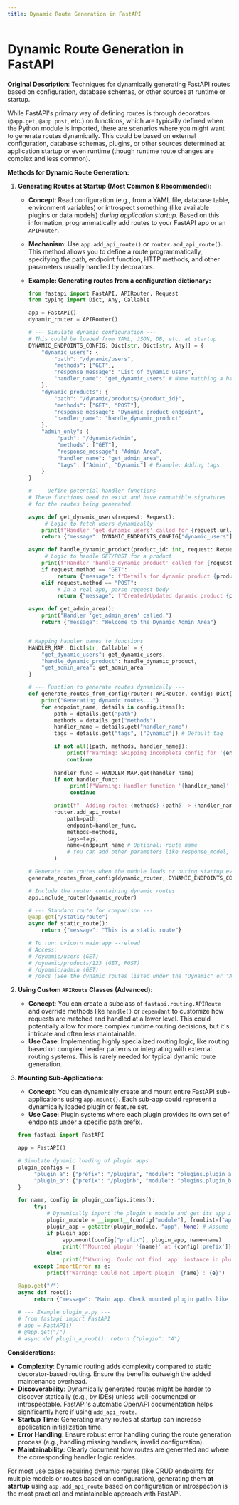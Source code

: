 ```yaml
---
title: Dynamic Route Generation in FastAPI
---
```


# Dynamic Route Generation in FastAPI

**Original Description**: Techniques for dynamically generating FastAPI routes based on configuration, database schemas, or other sources at runtime or startup.

While FastAPI's primary way of defining routes is through decorators (`@app.get`, `@app.post`, etc.) on functions, which are typically defined when the Python module is imported, there are scenarios where you might want to generate routes dynamically. This could be based on external configuration, database schemas, plugins, or other sources determined at application startup or even runtime (though runtime route changes are complex and less common).

**Methods for Dynamic Route Generation:**

1.  **Generating Routes at Startup (Most Common & Recommended)**:
    *   **Concept**: Read configuration (e.g., from a YAML file, database table, environment variables) or introspect something (like available plugins or data models) *during application startup*. Based on this information, programmatically add routes to your FastAPI app or an `APIRouter`.
    *   **Mechanism**: Use `app.add_api_route()` or `router.add_api_route()`. This method allows you to define a route programmatically, specifying the path, endpoint function, HTTP methods, and other parameters usually handled by decorators.

    *   **Example: Generating routes from a configuration dictionary:**

        ```python
        from fastapi import FastAPI, APIRouter, Request
        from typing import Dict, Any, Callable

        app = FastAPI()
        dynamic_router = APIRouter()

        # --- Simulate dynamic configuration ---
        # This could be loaded from YAML, JSON, DB, etc. at startup
        DYNAMIC_ENDPOINTS_CONFIG: Dict[str, Dict[str, Any]] = {
            "dynamic_users": {
                "path": "/dynamic/users",
                "methods": ["GET"],
                "response_message": "List of dynamic users",
                "handler_name": "get_dynamic_users" # Name matching a handler function below
            },
            "dynamic_products": {
                "path": "/dynamic/products/{product_id}",
                "methods": ["GET", "POST"],
                "response_message": "Dynamic product endpoint",
                "handler_name": "handle_dynamic_product"
            },
            "admin_only": {
                 "path": "/dynamic/admin",
                 "methods": ["GET"],
                 "response_message": "Admin Area",
                 "handler_name": "get_admin_area",
                 "tags": ["Admin", "Dynamic"] # Example: Adding tags
            }
        }

        # --- Define potential handler functions ---
        # These functions need to exist and have compatible signatures 
        # for the routes being generated.
        
        async def get_dynamic_users(request: Request):
             # Logic to fetch users dynamically
            print(f"Handler 'get_dynamic_users' called for {request.url.path}")
            return {"message": DYNAMIC_ENDPOINTS_CONFIG["dynamic_users"]["response_message"], "users": []}

        async def handle_dynamic_product(product_id: int, request: Request):
             # Logic to handle GET/POST for a product
            print(f"Handler 'handle_dynamic_product' called for {request.url.path} (Method: {request.method})")
            if request.method == "GET":
                 return {"message": f"Details for dynamic product {product_id}", "product_id": product_id}
            elif request.method == "POST":
                 # In a real app, parse request body
                 return {"message": f"Created/Updated dynamic product {product_id}", "product_id": product_id}

        async def get_admin_area():
            print("Handler 'get_admin_area' called.")
            return {"message": "Welcome to the Dynamic Admin Area"}


        # Mapping handler names to functions
        HANDLER_MAP: Dict[str, Callable] = {
            "get_dynamic_users": get_dynamic_users,
            "handle_dynamic_product": handle_dynamic_product,
            "get_admin_area": get_admin_area
        }

        # --- Function to generate routes dynamically ---
        def generate_routes_from_config(router: APIRouter, config: Dict[str, Dict[str, Any]]):
            print("Generating dynamic routes...")
            for endpoint_name, details in config.items():
                path = details.get("path")
                methods = details.get("methods")
                handler_name = details.get("handler_name")
                tags = details.get("tags", ["Dynamic"]) # Default tag

                if not all([path, methods, handler_name]):
                    print(f"Warning: Skipping incomplete config for '{endpoint_name}'")
                    continue
                    
                handler_func = HANDLER_MAP.get(handler_name)
                if not handler_func:
                     print(f"Warning: Handler function '{handler_name}' not found for endpoint '{endpoint_name}'. Skipping.")
                     continue

                print(f"  Adding route: {methods} {path} -> {handler_name}")
                router.add_api_route(
                    path=path,
                    endpoint=handler_func,
                    methods=methods,
                    tags=tags,
                    name=endpoint_name # Optional: route name
                    # You can add other parameters like response_model, status_code etc.
                )

        # Generate the routes when the module loads or during startup event
        generate_routes_from_config(dynamic_router, DYNAMIC_ENDPOINTS_CONFIG)

        # Include the router containing dynamic routes
        app.include_router(dynamic_router)

        # --- Standard route for comparison ---
        @app.get("/static/route")
        async def static_route():
            return {"message": "This is a static route"}

        # To run: uvicorn main:app --reload
        # Access:
        # /dynamic/users (GET)
        # /dynamic/products/123 (GET, POST)
        # /dynamic/admin (GET)
        # /docs (See the dynamic routes listed under the "Dynamic" or "Admin" tag)
        ```

2.  **Using Custom `APIRoute` Classes (Advanced)**:
    *   **Concept**: You can create a subclass of `fastapi.routing.APIRoute` and override methods like `handle()` or `dependant` to customize how requests are matched and handled at a lower level. This could potentially allow for more complex runtime routing decisions, but it's intricate and often less maintainable.
    *   **Use Case**: Implementing highly specialized routing logic, like routing based on complex header patterns or integrating with external routing systems. This is rarely needed for typical dynamic route generation.

3.  **Mounting Sub-Applications**:
    *   **Concept**: You can dynamically create and mount entire FastAPI sub-applications using `app.mount()`. Each sub-app could represent a dynamically loaded plugin or feature set.
    *   **Use Case**: Plugin systems where each plugin provides its own set of endpoints under a specific path prefix.

    ```python
    from fastapi import FastAPI

    app = FastAPI()

    # Simulate dynamic loading of plugin apps
    plugin_configs = {
         "plugin_a": {"prefix": "/plugina", "module": "plugins.plugin_a"},
         "plugin_b": {"prefix": "/pluginb", "module": "plugins.plugin_b"},
    }

    for name, config in plugin_configs.items():
         try:
             # Dynamically import the plugin's module and get its app instance
             plugin_module = __import__(config["module"], fromlist=["app"])
             plugin_app = getattr(plugin_module, "app", None) # Assume plugin defines 'app = FastAPI()'
             if plugin_app:
                  app.mount(config["prefix"], plugin_app, name=name)
                  print(f"Mounted plugin '{name}' at {config['prefix']}")
             else:
                  print(f"Warning: Could not find 'app' instance in plugin '{name}'")
         except ImportError as e:
             print(f"Warning: Could not import plugin '{name}': {e}")

    @app.get("/")
    async def root():
         return {"message": "Main app. Check mounted plugin paths like /plugina/..."}
         
    # --- Example plugin_a.py ---
    # from fastapi import FastAPI
    # app = FastAPI()
    # @app.get("/")
    # async def plugin_a_root(): return {"plugin": "A"}
    ```

**Considerations:**

*   **Complexity**: Dynamic routing adds complexity compared to static decorator-based routing. Ensure the benefits outweigh the added maintenance overhead.
*   **Discoverability**: Dynamically generated routes might be harder to discover statically (e.g., by IDEs) unless well-documented or introspectable. FastAPI's automatic OpenAPI documentation helps significantly here if using `add_api_route`.
*   **Startup Time**: Generating many routes at startup can increase application initialization time.
*   **Error Handling**: Ensure robust error handling during the route generation process (e.g., handling missing handlers, invalid configuration).
*   **Maintainability**: Clearly document how routes are generated and where the corresponding handler logic resides.

For most use cases requiring dynamic routes (like CRUD endpoints for multiple models or routes based on configuration), generating them **at startup** using `app.add_api_route` based on configuration or introspection is the most practical and maintainable approach with FastAPI.

    